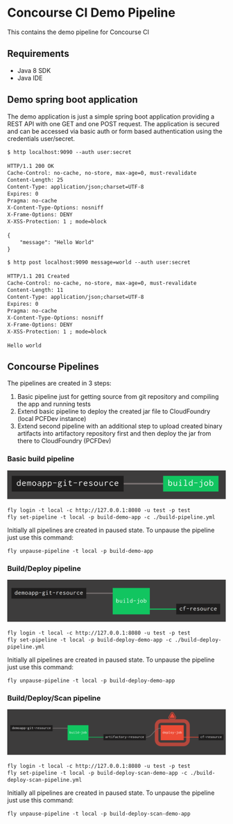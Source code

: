 # Concourse CI Demo Pipeline
This contains the demo pipeline for Concourse CI

## Requirements

* Java 8 SDK
* Java IDE

## Demo spring boot application

The demo application is just a simple spring boot application providing a REST API
with one GET and one POST request. The application is secured and can be accessed via basic auth or form based authentication using the credentials user/secret.

```
$ http localhost:9090 --auth user:secret

HTTP/1.1 200 OK
Cache-Control: no-cache, no-store, max-age=0, must-revalidate
Content-Length: 25
Content-Type: application/json;charset=UTF-8
Expires: 0
Pragma: no-cache
X-Content-Type-Options: nosniff
X-Frame-Options: DENY
X-XSS-Protection: 1 ; mode=block

{
    "message": "Hello World"
}
```

```
$ http post localhost:9090 message=world --auth user:secret

HTTP/1.1 201 Created
Cache-Control: no-cache, no-store, max-age=0, must-revalidate
Content-Length: 11
Content-Type: application/json;charset=UTF-8
Expires: 0
Pragma: no-cache
X-Content-Type-Options: nosniff
X-Frame-Options: DENY
X-XSS-Protection: 1 ; mode=block

Hello world
```

## Concourse Pipelines

The pipelines are created in 3 steps:

1. Basic pipeline just for getting source from git repository and compiling the app and running tests
2. Extend basic pipeline to deploy the created jar file to CloudFoundry (local PCFDev instance)
3. Extend second pipeline with an additional step to upload created binary artifacts into artifactory repository first and then deploy the jar from there to CloudFoundry (PCFDev)

### Basic build pipeline

![Image of basic pipeline](https://github.com/andifalk/concourse-ci-demo/raw/master/images/demo_build_pipeline.png)

```
fly login -t local -c http://127.0.0.1:8080 -u test -p test
fly set-pipeline -t local -p build-demo-app -c ./build-pipeline.yml
```

Initially all pipelines are created in paused state. To unpause the pipeline just use this command:

```
fly unpause-pipeline -t local -p build-demo-app
```

### Build/Deploy pipeline

![Image of build/deploy pipeline](https://github.com/andifalk/concourse-ci-demo/raw/master/images/demo_build_deploy_pipeline.png)

```
fly login -t local -c http://127.0.0.1:8080 -u test -p test
fly set-pipeline -t local -p build-deploy-demo-app -c ./build-deploy-pipeline.yml
```

Initially all pipelines are created in paused state. To unpause the pipeline just use this command:

```
fly unpause-pipeline -t local -p build-deploy-demo-app
```


### Build/Deploy/Scan pipeline

![Image of build/repo/deploy pipeline](https://github.com/andifalk/concourse-ci-demo/raw/master/images/demo_build_repo_deploy.png)

```
fly login -t local -c http://127.0.0.1:8080 -u test -p test
fly set-pipeline -t local -p build-deploy-scan-demo-app -c ./build-deploy-scan-pipeline.yml
```

Initially all pipelines are created in paused state. To unpause the pipeline just use this command:

```
fly unpause-pipeline -t local -p build-deploy-scan-demo-app
```
